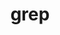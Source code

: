 ---
title: "grep"
layout: cache
categories: [package, develop-2024-11-24]
meta: {"versions": ["3.11"], "compilers": ["apple-clang@=15.0.0", "gcc@=10.2.1"], "oss": ["centos7", "ventura"], "platforms": ["darwin", "linux"], "targets": ["aarch64", "x86_64_v3"], "stacks": ["developer-tools-darwin", "developer-tools-manylinux2014", "root"], "num_specs": 2, "num_specs_by_stack": {"developer-tools-darwin": 1, "root": 2, "developer-tools-manylinux2014": 1}}
spec_details: [{"hash": "oiituzxcn5xrtavalnfjttwu5ilhnfkb", "compiler": "apple-clang@=15.0.0", "versions": ["3.11"], "os": "ventura", "platform": "darwin", "target": "aarch64", "variants": ["build_system=autotools", "~pcre"], "stacks": ["developer-tools-darwin", "root"], "size": "-", "tarball": "https://binaries.spack.io/develop-2024-11-24/build_cache/darwin-ventura-aarch64/apple-clang-15.0.0/grep-3.11/darwin-ventura-aarch64-apple-clang-15.0.0-grep-3.11-oiituzxcn5xrtavalnfjttwu5ilhnfkb.spack"}, {"hash": "5736ifhi4cgi57kdnvz7rlrfekhlzxs4", "compiler": "gcc@=10.2.1", "versions": ["3.11"], "os": "centos7", "platform": "linux", "target": "x86_64_v3", "variants": ["build_system=autotools", "~pcre"], "stacks": ["root", "developer-tools-manylinux2014"], "size": "-", "tarball": "https://binaries.spack.io/develop-2024-11-24/build_cache/linux-centos7-x86_64_v3/gcc-10.2.1/grep-3.11/linux-centos7-x86_64_v3-gcc-10.2.1-grep-3.11-5736ifhi4cgi57kdnvz7rlrfekhlzxs4.spack"}]
---